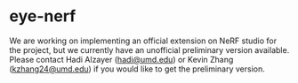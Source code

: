 # eye-nerf
We are working on implementing an official extension on NeRF studio for the project, but we currently have an unofficial preliminary version available. Please contact Hadi Alzayer (hadi@umd.edu) or Kevin Zhang (kzhang24@umd.edu) if you would like to get the preliminary version.
